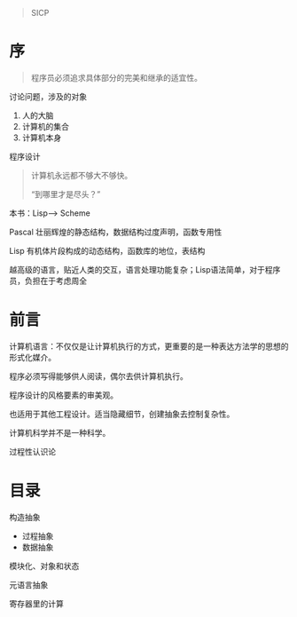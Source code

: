 > SICP

# 序

> 程序员必须追求具体部分的完美和继承的适宜性。

讨论问题，涉及的对象

1. 人的大脑
2. 计算机的集合
3. 计算机本身

程序设计

> 计算机永远都不够大不够快。
>
> “到哪里才是尽头？”

本书：Lisp--> Scheme

Pascal 壮丽辉煌的静态结构，数据结构过度声明，函数专用性

Lisp 有机体片段构成的动态结构，函数库的地位，表结构

越高级的语言，贴近人类的交互，语言处理功能复杂；Lisp语法简单，对于程序员，负担在于考虑周全

# 前言

计算机语言：不仅仅是让计算机执行的方式，更重要的是一种表达方法学的思想的形式化媒介。

程序必须写得能够供人阅读，偶尔去供计算机执行。

程序设计的风格要素的审美观。

也适用于其他工程设计。适当隐藏细节，创建抽象去控制复杂性。

计算机科学并不是一种科学。

过程性认识论

# 目录

构造抽象

- 过程抽象
- 数据抽象

模块化、对象和状态

元语言抽象

寄存器里的计算



